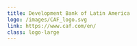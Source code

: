 ```yaml
---
title: Development Bank of Latin America
logo: /images/CAF_logo.svg
link: https://www.caf.com/en/
class: logo-large
---
```

